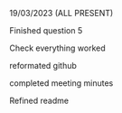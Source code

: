 19/03/2023 (ALL PRESENT)

  Finished question 5
  
  Check everything worked
  
  reformated github
  
  completed meeting minutes
  
  Refined readme
